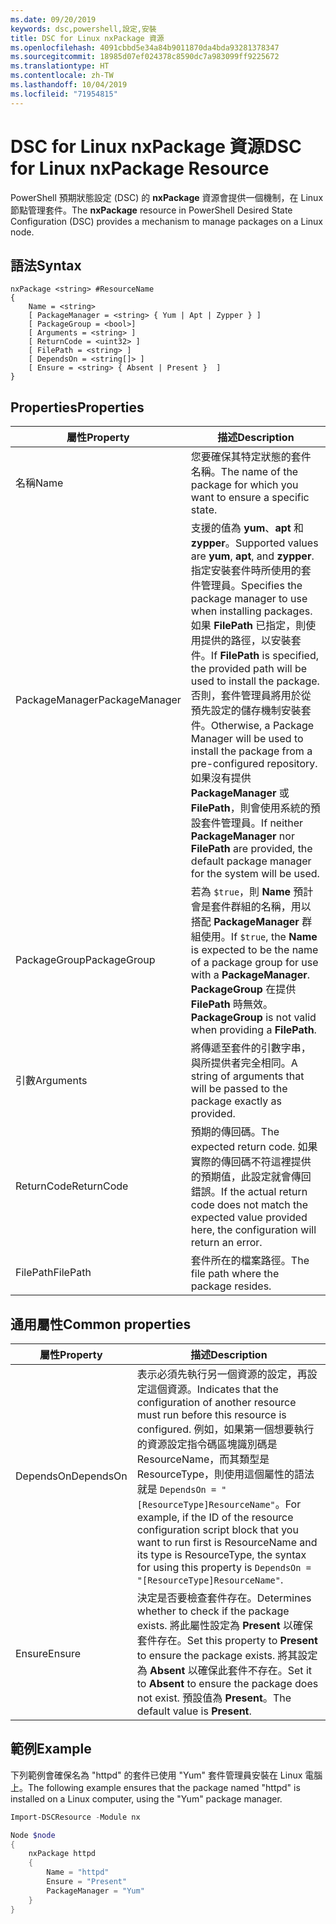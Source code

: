 ```yaml
---
ms.date: 09/20/2019
keywords: dsc,powershell,設定,安裝
title: DSC for Linux nxPackage 資源
ms.openlocfilehash: 4091cbbd5e34a84b9011870da4bda93281378347
ms.sourcegitcommit: 18985d07ef024378c8590dc7a983099ff9225672
ms.translationtype: HT
ms.contentlocale: zh-TW
ms.lasthandoff: 10/04/2019
ms.locfileid: "71954815"
---
```

# <a name="dsc-for-linux-nxpackage-resource"></a><span data-ttu-id="724ac-103">DSC for Linux nxPackage 資源</span><span class="sxs-lookup"><span data-stu-id="724ac-103">DSC for Linux nxPackage Resource</span></span>

<span data-ttu-id="724ac-104">PowerShell 預期狀態設定 (DSC) 的 **nxPackage** 資源會提供一個機制，在 Linux 節點管理套件。</span><span class="sxs-lookup"><span data-stu-id="724ac-104">The **nxPackage** resource in PowerShell Desired State Configuration (DSC) provides a mechanism to manage packages on a Linux node.</span></span>

## <a name="syntax"></a><span data-ttu-id="724ac-105">語法</span><span class="sxs-lookup"><span data-stu-id="724ac-105">Syntax</span></span>

```Syntax
nxPackage <string> #ResourceName
{
    Name = <string>
    [ PackageManager = <string> { Yum | Apt | Zypper } ]
    [ PackageGroup = <bool>]
    [ Arguments = <string> ]
    [ ReturnCode = <uint32> ]
    [ FilePath = <string> ]
    [ DependsOn = <string[]> ]
    [ Ensure = <string> { Absent | Present }  ]
}
```

## <a name="properties"></a><span data-ttu-id="724ac-106">Properties</span><span class="sxs-lookup"><span data-stu-id="724ac-106">Properties</span></span>

|<span data-ttu-id="724ac-107">屬性</span><span class="sxs-lookup"><span data-stu-id="724ac-107">Property</span></span> |<span data-ttu-id="724ac-108">描述</span><span class="sxs-lookup"><span data-stu-id="724ac-108">Description</span></span> |
|---|---|
|<span data-ttu-id="724ac-109">名稱</span><span class="sxs-lookup"><span data-stu-id="724ac-109">Name</span></span> |<span data-ttu-id="724ac-110">您要確保其特定狀態的套件名稱。</span><span class="sxs-lookup"><span data-stu-id="724ac-110">The name of the package for which you want to ensure a specific state.</span></span> |
|<span data-ttu-id="724ac-111">PackageManager</span><span class="sxs-lookup"><span data-stu-id="724ac-111">PackageManager</span></span> |<span data-ttu-id="724ac-112">支援的值為 **yum**、**apt** 和 **zypper**。</span><span class="sxs-lookup"><span data-stu-id="724ac-112">Supported values are **yum**, **apt**, and **zypper**.</span></span> <span data-ttu-id="724ac-113">指定安裝套件時所使用的套件管理員。</span><span class="sxs-lookup"><span data-stu-id="724ac-113">Specifies the package manager to use when installing packages.</span></span> <span data-ttu-id="724ac-114">如果 **FilePath** 已指定，則使用提供的路徑，以安裝套件。</span><span class="sxs-lookup"><span data-stu-id="724ac-114">If **FilePath** is specified, the provided path will be used to install the package.</span></span> <span data-ttu-id="724ac-115">否則，套件管理員將用於從預先設定的儲存機制安裝套件。</span><span class="sxs-lookup"><span data-stu-id="724ac-115">Otherwise, a Package Manager will be used to install the package from a pre-configured repository.</span></span> <span data-ttu-id="724ac-116">如果沒有提供 **PackageManager** 或 **FilePath**，則會使用系統的預設套件管理員。</span><span class="sxs-lookup"><span data-stu-id="724ac-116">If neither **PackageManager** nor **FilePath** are provided, the default package manager for the system will be used.</span></span> |
|<span data-ttu-id="724ac-117">PackageGroup</span><span class="sxs-lookup"><span data-stu-id="724ac-117">PackageGroup</span></span> |<span data-ttu-id="724ac-118">若為 `$true`，則 **Name** 預計會是套件群組的名稱，用以搭配 **PackageManager** 群組使用。</span><span class="sxs-lookup"><span data-stu-id="724ac-118">If `$true`, the **Name** is expected to be the name of a package group for use with a **PackageManager**.</span></span> <span data-ttu-id="724ac-119">**PackageGroup** 在提供 **FilePath** 時無效。</span><span class="sxs-lookup"><span data-stu-id="724ac-119">**PackageGroup** is not valid when providing a **FilePath**.</span></span> |
|<span data-ttu-id="724ac-120">引數</span><span class="sxs-lookup"><span data-stu-id="724ac-120">Arguments</span></span> |<span data-ttu-id="724ac-121">將傳遞至套件的引數字串，與所提供者完全相同。</span><span class="sxs-lookup"><span data-stu-id="724ac-121">A string of arguments that will be passed to the package exactly as provided.</span></span> |
|<span data-ttu-id="724ac-122">ReturnCode</span><span class="sxs-lookup"><span data-stu-id="724ac-122">ReturnCode</span></span> |<span data-ttu-id="724ac-123">預期的傳回碼。</span><span class="sxs-lookup"><span data-stu-id="724ac-123">The expected return code.</span></span> <span data-ttu-id="724ac-124">如果實際的傳回碼不符這裡提供的預期值，此設定就會傳回錯誤。</span><span class="sxs-lookup"><span data-stu-id="724ac-124">If the actual return code does not match the expected value provided here, the configuration will return an error.</span></span> |
|<span data-ttu-id="724ac-125">FilePath</span><span class="sxs-lookup"><span data-stu-id="724ac-125">FilePath</span></span> |<span data-ttu-id="724ac-126">套件所在的檔案路徑。</span><span class="sxs-lookup"><span data-stu-id="724ac-126">The file path where the package resides.</span></span> |

## <a name="common-properties"></a><span data-ttu-id="724ac-127">通用屬性</span><span class="sxs-lookup"><span data-stu-id="724ac-127">Common properties</span></span>

|<span data-ttu-id="724ac-128">屬性</span><span class="sxs-lookup"><span data-stu-id="724ac-128">Property</span></span> |<span data-ttu-id="724ac-129">描述</span><span class="sxs-lookup"><span data-stu-id="724ac-129">Description</span></span> |
|---|---|
|<span data-ttu-id="724ac-130">DependsOn</span><span class="sxs-lookup"><span data-stu-id="724ac-130">DependsOn</span></span> |<span data-ttu-id="724ac-131">表示必須先執行另一個資源的設定，再設定這個資源。</span><span class="sxs-lookup"><span data-stu-id="724ac-131">Indicates that the configuration of another resource must run before this resource is configured.</span></span> <span data-ttu-id="724ac-132">例如，如果第一個想要執行的資源設定指令碼區塊識別碼是 ResourceName，而其類型是 ResourceType，則使用這個屬性的語法就是 `DependsOn = "[ResourceType]ResourceName"`。</span><span class="sxs-lookup"><span data-stu-id="724ac-132">For example, if the ID of the resource configuration script block that you want to run first is ResourceName and its type is ResourceType, the syntax for using this property is `DependsOn = "[ResourceType]ResourceName"`.</span></span> |
|<span data-ttu-id="724ac-133">Ensure</span><span class="sxs-lookup"><span data-stu-id="724ac-133">Ensure</span></span> |<span data-ttu-id="724ac-134">決定是否要檢查套件存在。</span><span class="sxs-lookup"><span data-stu-id="724ac-134">Determines whether to check if the package exists.</span></span> <span data-ttu-id="724ac-135">將此屬性設定為 **Present** 以確保套件存在。</span><span class="sxs-lookup"><span data-stu-id="724ac-135">Set this property to **Present** to ensure the package exists.</span></span> <span data-ttu-id="724ac-136">將其設定為 **Absent** 以確保此套件不存在。</span><span class="sxs-lookup"><span data-stu-id="724ac-136">Set it to **Absent** to ensure the package does not exist.</span></span> <span data-ttu-id="724ac-137">預設值為 **Present**。</span><span class="sxs-lookup"><span data-stu-id="724ac-137">The default value is **Present**.</span></span> |

## <a name="example"></a><span data-ttu-id="724ac-138">範例</span><span class="sxs-lookup"><span data-stu-id="724ac-138">Example</span></span>

<span data-ttu-id="724ac-139">下列範例會確保名為 "httpd" 的套件已使用 "Yum" 套件管理員安裝在 Linux 電腦上。</span><span class="sxs-lookup"><span data-stu-id="724ac-139">The following example ensures that the package named "httpd" is installed on a Linux computer, using the "Yum" package manager.</span></span>

```powershell
Import-DSCResource -Module nx

Node $node
{
    nxPackage httpd
    {
        Name = "httpd"
        Ensure = "Present"
        PackageManager = "Yum"
    }
}
```